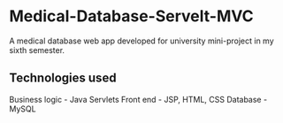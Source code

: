 # Medical-Database-Servelt-MVC
A medical database web app developed for university mini-project in my sixth semester.

## Technologies used
  Business logic - Java Servlets
  Front end - JSP, HTML, CSS
  Database - MySQL
  
